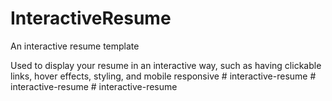 # InteractiveResume
An interactive resume template

Used to display your resume in an interactive way, such as having clickable links, hover effects, styling, and mobile responsive
#   i n t e r a c t i v e - r e s u m e  
 #   i n t e r a c t i v e - r e s u m e  
 #   i n t e r a c t i v e - r e s u m e  
 